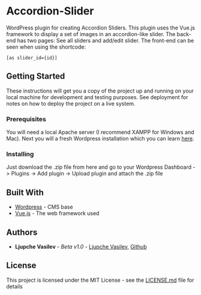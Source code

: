 # Accordion-Slider
WordPress plugin for creating Accordion Sliders. This plugin uses the Vue.js framework to display a set of images in an accordion-like slider. The back-end has two pages: See all sliders and add/edit slider. The front-end can be seen when using the shortcode:

```[as slider_id={id}]```

## Getting Started

These instructions will get you a copy of the project up and running on your local machine for development and testing purposes. See deployment for notes on how to deploy the project on a live system.

### Prerequisites

You will need a local Apache server (I recommend XAMPP for Windows and Mac). Next you will a fresh Wordpress installation which you can learn [here](https://www.wpbeginner.com/wp-tutorials/how-to-create-a-local-wordpress-site-using-xampp/).

### Installing

Just download the .zip file from here and go to your Wordpress Dashboard -> Plugins -> Add plugin -> Upload plugin and attach the .zip file

## Built With

* [Wordpress](http://wordpress.org/) - CMS base
* [Vue.js](https://vuejs.org/) - The web framework used

## Authors

* **Ljupche Vasilev** - *Beta v1.0* - [Ljupche Vasilev](https://ljupchevasilev.com/), [Github](https://github.com/LjupcheVasilev/)

## License

This project is licensed under the MIT License - see the [LICENSE.md](LICENSE.md) file for details